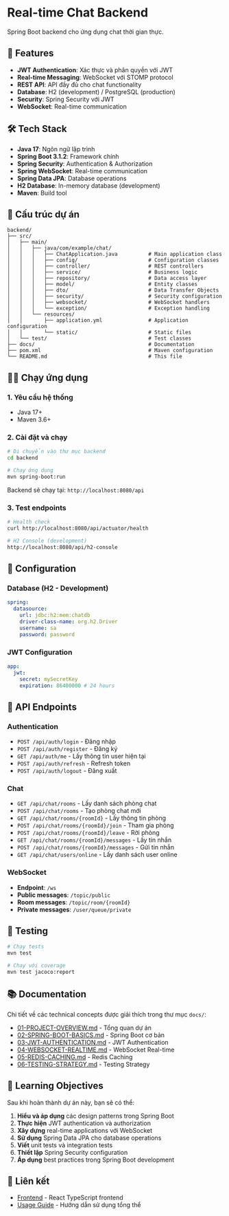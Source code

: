 # Real-time Chat Backend

Spring Boot backend cho ứng dụng chat thời gian thực.

## 🚀 Features

- **JWT Authentication**: Xác thực và phân quyền với JWT
- **Real-time Messaging**: WebSocket với STOMP protocol
- **REST API**: API đầy đủ cho chat functionality
- **Database**: H2 (development) / PostgreSQL (production)
- **Security**: Spring Security với JWT
- **WebSocket**: Real-time communication

## 🛠️ Tech Stack

- **Java 17**: Ngôn ngữ lập trình
- **Spring Boot 3.1.2**: Framework chính
- **Spring Security**: Authentication & Authorization
- **Spring WebSocket**: Real-time communication
- **Spring Data JPA**: Database operations
- **H2 Database**: In-memory database (development)
- **Maven**: Build tool

## 📁 Cấu trúc dự án

```
backend/
├── src/
│   ├── main/
│   │   ├── java/com/example/chat/
│   │   │   ├── ChatApplication.java          # Main application class
│   │   │   ├── config/                       # Configuration classes
│   │   │   ├── controller/                   # REST controllers
│   │   │   ├── service/                      # Business logic
│   │   │   ├── repository/                   # Data access layer
│   │   │   ├── model/                        # Entity classes
│   │   │   ├── dto/                          # Data Transfer Objects
│   │   │   ├── security/                     # Security configuration
│   │   │   ├── websocket/                    # WebSocket handlers
│   │   │   └── exception/                    # Exception handling
│   │   └── resources/
│   │       ├── application.yml               # Application configuration
│   │       └── static/                       # Static files
│   └── test/                                 # Test classes
├── docs/                                     # Documentation
├── pom.xml                                   # Maven configuration
└── README.md                                 # This file
```

## 🏃‍♂️ Chạy ứng dụng

### 1. Yêu cầu hệ thống

- Java 17+
- Maven 3.6+

### 2. Cài đặt và chạy

```bash
# Di chuyển vào thư mục backend
cd backend

# Chạy ứng dụng
mvn spring-boot:run
```

Backend sẽ chạy tại: `http://localhost:8080/api`

### 3. Test endpoints

```bash
# Health check
curl http://localhost:8080/api/actuator/health

# H2 Console (development)
http://localhost:8080/api/h2-console
```

## 🔧 Configuration

### Database (H2 - Development)

```yaml
spring:
  datasource:
    url: jdbc:h2:mem:chatdb
    driver-class-name: org.h2.Driver
    username: sa
    password: password
```

### JWT Configuration

```yaml
app:
  jwt:
    secret: mySecretKey
    expiration: 86400000 # 24 hours
```

## 📡 API Endpoints

### Authentication

- `POST /api/auth/login` - Đăng nhập
- `POST /api/auth/register` - Đăng ký
- `GET /api/auth/me` - Lấy thông tin user hiện tại
- `POST /api/auth/refresh` - Refresh token
- `POST /api/auth/logout` - Đăng xuất

### Chat

- `GET /api/chat/rooms` - Lấy danh sách phòng chat
- `POST /api/chat/rooms` - Tạo phòng chat mới
- `GET /api/chat/rooms/{roomId}` - Lấy thông tin phòng
- `POST /api/chat/rooms/{roomId}/join` - Tham gia phòng
- `POST /api/chat/rooms/{roomId}/leave` - Rời phòng
- `GET /api/chat/rooms/{roomId}/messages` - Lấy tin nhắn
- `POST /api/chat/rooms/{roomId}/messages` - Gửi tin nhắn
- `GET /api/chat/users/online` - Lấy danh sách user online

### WebSocket

- **Endpoint**: `/ws`
- **Public messages**: `/topic/public`
- **Room messages**: `/topic/room/{roomId}`
- **Private messages**: `/user/queue/private`

## 🧪 Testing

```bash
# Chạy tests
mvn test

# Chạy với coverage
mvn test jacoco:report
```

## 📚 Documentation

Chi tiết về các technical concepts được giải thích trong thư mục `docs/`:

- [01-PROJECT-OVERVIEW.md](docs/01-PROJECT-OVERVIEW.md) - Tổng quan dự án
- [02-SPRING-BOOT-BASICS.md](docs/02-SPRING-BOOT-BASICS.md) - Spring Boot cơ bản
- [03-JWT-AUTHENTICATION.md](docs/03-JWT-AUTHENTICATION.md) - JWT Authentication
- [04-WEBSOCKET-REALTIME.md](docs/04-WEBSOCKET-REALTIME.md) - WebSocket Real-time
- [05-REDIS-CACHING.md](docs/05-REDIS-CACHING.md) - Redis Caching
- [06-TESTING-STRATEGY.md](docs/06-TESTING-STRATEGY.md) - Testing Strategy

## 🎯 Learning Objectives

Sau khi hoàn thành dự án này, bạn sẽ có thể:

1. **Hiểu và áp dụng** các design patterns trong Spring Boot
2. **Thực hiện** JWT authentication và authorization
3. **Xây dựng** real-time applications với WebSocket
4. **Sử dụng** Spring Data JPA cho database operations
5. **Viết** unit tests và integration tests
6. **Thiết lập** Spring Security configuration
7. **Áp dụng** best practices trong Spring Boot development

## 🔗 Liên kết

- [Frontend](../frontend/) - React TypeScript frontend
- [Usage Guide](USAGE-GUIDE.md) - Hướng dẫn sử dụng tổng thể
